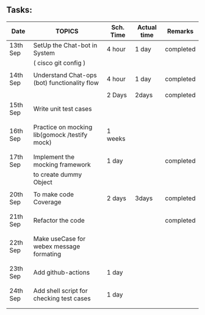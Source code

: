 ## Tasks:
| Date    |                       TOPICS                    |Sch. Time | Actual time | Remarks                       | 
| ------- | ----------------------------------------------- |--------- |------------ |------------------------------ |
|13th Sep |  SetUp the Chat-bot in System                   |  4 hour  |  1 day      |   completed                   |
|         | ( cisco git config  )                           |          |             |                               |
|         |                                                 |          |             |                               |
|14th Sep |  Understand Chat-ops (bot) functionality flow   |  4 hour  |  1 day      |   completed                   |
|         |                                                 |          |             |                               |
|         |                                                 | 2 Days   | 2days       |   completed                   |
|15th Sep | Write unit test cases                           |          |             |                               |
|         |                                                 |          |             |                               |
|         |                                                 |          |             |                               |
|16th Sep |  Practice on mocking lib(gomock /testify mock)  | 1 weeks  |             |                               |
|         |                                                 |          |             |                               |
|         |                                                 |          |             |                               |
|17th Sep |  Implement the mocking framework                | 1 day    |             |   completed                   |
|         |  to create dummy Object                         |          |             |                               |
|         |                                                 |          |             |                               |
|20th Sep |  To make code Coverage                          | 2 days   |  3days      |   completed                   |
|         |                                                 |          |             |                               |
|         |                                                 |          |             |                               |
|21th Sep |   Refactor the code                             |          |             |    completed                  |
|         |                                                 |          |             |                               |
|         |                                                 |          |             |                               |
|22th Sep |  Make useCase for webex message formating       |          |             |                               |
|         |                                                 |          |             |                               |
|         |                                                 |          |             |                               |
|23th Sep | Add github-actions                              |  1 day   |             |                               |
|         |                                                 |          |             |                               |
|         |                                                 |          |             |                               |
|24th Sep | Add shell script for checking test cases        | 1 day    |             |                               |
|         |                                                 |          |             |                               |
|         |                                                 |          |             |                               |      
